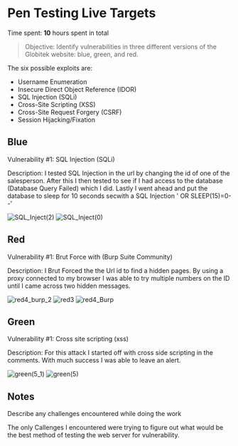 # Pen Testing Live Targets

Time spent: **10** hours spent in total

> Objective: Identify vulnerabilities in three different versions of the Globitek website: blue, green, and red.

The six possible exploits are:

* Username Enumeration
* Insecure Direct Object Reference (IDOR)
* SQL Injection (SQLi)
* Cross-Site Scripting (XSS)
* Cross-Site Request Forgery (CSRF)
* Session Hijacking/Fixation

## Blue

Vulnerability #1: SQL Injection (SQLi) 

Description: I tested SQL Injection in the url by changing the id of one of the salesperson. After this I then tested to see if I had access to the database (Database Query Failed) which I did. Lastly I went ahead and put the database to sleep for 10 seconds secwith a SQL Injection ' OR SLEEP(15)=0--'


![SQL_Inject(2)](https://user-images.githubusercontent.com/88115439/200071305-d844c528-21ab-4931-bf84-67780611e21e.gif)
![SQL_Inject(0)](https://user-images.githubusercontent.com/88115439/200071306-da1770c4-e2c1-4d78-a265-306314df1bd2.gif)

## Red

Vulnerability #1: Brut Force with (Burp Suite Community)

Description: I Brut Forced the the Url id to find a hidden pages. By using a proxy connected to my browser I was able to try multiple numbers on the ID until I came across two hidden messages. 

![red4_burp_2](https://user-images.githubusercontent.com/88115439/200071334-9d099764-7a68-4902-beed-3f0d150ce0e0.gif)
![red3](https://user-images.githubusercontent.com/88115439/200071339-fca92da7-972f-4287-8c1e-f764a6c6d270.gif)
![red4_Burp](https://user-images.githubusercontent.com/88115439/200071342-348977ad-ce6e-4aeb-abfa-842522968d5d.gif)



## Green

Vulnerability #1: Cross site scripting (xss)

Description: For this  attack I started off with cross side scripting in the comments. With much success I was able to leave an alert.

![green(5_1)](https://user-images.githubusercontent.com/88115439/200071370-84ebd72f-0f6b-4a10-a47d-0ffb9803f283.gif)
![green(5)](https://user-images.githubusercontent.com/88115439/200071373-3c68f5bf-e1b3-45e1-b4ba-385288b236e9.gif)




## Notes

Describe any challenges encountered while doing the work

The only Callenges I encountered were trying to figure out what would be the best method of testing the web server for vulnerability.

